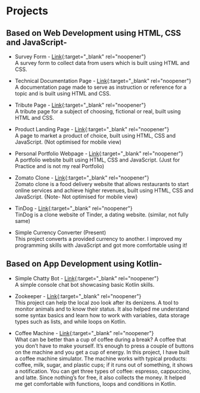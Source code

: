 # Projects

## Based on Web Development using HTML, CSS and JavaScript-

- Survey Form - [Link][Link1]{:target="_blank" rel="noopener"} \
A survey form to collect data from users which is built using HTML and CSS.

- Technical Documentation Page - [Link][Link2]{:target="_blank" rel="noopener"} \
A documentation page made to serve as instruction or reference for a topic and is built using HTML and CSS.

- Tribute Page - [Link][Link3]{:target="_blank" rel="noopener"} \
A tribute page for a subject of choosing, fictional or real, built using HTML and CSS.

- Product Landing Page - [Link][Link4]{:target="_blank" rel="noopener"} \
A page to market a product of choice, built using HTML, CSS and JavaScript. (Not optimised for mobile view)

- Personal Portfolio Webpage - [Link][Link5]{:target="_blank" rel="noopener"} \
A portfolio website built using HTML, CSS and JavaScript. (Just for Practice and is not my real Portfolio)

- Zomato Clone - [Link][Link6]{:target="_blank" rel="noopener"}  \
Zomato clone is a food delivery website that allows restaurants to start online services and achieve higher revenues, built using HTML, CSS and JavaScript.
{Note- Not optimised for mobile view}

- TinDog - [Link][Link10]{:target="_blank" rel="noopener"}  \
TinDog is a clone website of Tinder, a dating website. (similar, not fully same)

- Simple Currency Converter (Present) \
This project converts a provided currency to another. 
I improved my programming skills with JavaScript and got more comfortable using it!

## Based on App Development using Kotlin-

- Simple Chatty Bot - [Link][Link7]{:target="_blank" rel="noopener"} \
A simple console chat bot showcasing basic Kotlin skills.

- Zookeeper - [Link][Link8]{:target="_blank" rel="noopener"} \
This project can help the local zoo look after its denizens. A tool to monitor animals and to know their status.
It also helped me understand some syntax basics and learn how to work with variables, data storage types such as lists, and while loops on Kotlin.

- Coffee Machine - [Link][Link9]{:target="_blank" rel="noopener"} \
What can be better than a cup of coffee during a break? A coffee that you don’t have to make yourself. 
It’s enough to press a couple of buttons on the machine and you get a cup of energy. 
In this project, I have built a coffee machine simulator. 
The machine works with typical products: coffee, milk, sugar, and plastic cups; if it runs out of something, it shows a notification. 
You can get three types of coffee: espresso, cappuccino, and latte. Since nothing’s for free, it also collects the money.
It helped me get comfortable with functions, loops and conditions in Kotlin.


[Link1]: https://royalpinto007.github.io/Survey-Form/
[Link2]: https://royalpinto007.github.io/Technical-Documentation-Page/
[Link3]: https://royalpinto007.github.io/Tribute-Page/
[Link4]: https://royalpinto007.github.io/Product-Landing-Page/
[Link5]: https://royalpinto007.github.io/Portfolio-Webpage/
[Link6]: https://royalpinto007.github.io/Zomato-Clone/
[Link7]: https://royalpinto007.github.io/Simple-Chatty-Bot/
[Link8]: https://royalpinto007.github.io/Zookeeper/
[Link9]: https://royalpinto007.github.io/Coffee-Machine/
[Link10]: https://royalpinto007.github.io/TinDog/
